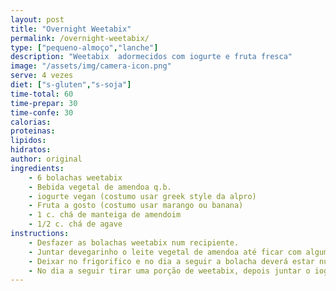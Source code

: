 ```yaml
---
layout: post
title: "Overnight Weetabix"
permalink: /overnight-weetabix/
type: ["pequeno-almoço","lanche"]
description: "Weetabix  adormecidos com iogurte e fruta fresca"
image: "/assets/img/camera-icon.png"
serve: 4 vezes
diet: ["s-gluten","s-soja"]
time-total: 60
time-prepar: 30
time-confe: 30
calorias:
proteinas:
lipidos:
hidratos:
author: original
ingredients:
    - 6 bolachas weetabix
    - Bebida vegetal de amendoa q.b.
    - iogurte vegan (costumo usar greek style da alpro)
    - Fruta a gosto (costumo usar marango ou banana)
    - 1 c. chá de manteiga de amendoim
    - 1/2 c. chá de agave
instructions:
    - Desfazer as bolachas weetabix num recipiente.
    - Juntar devegarinho o leite vegetal de amendoa até ficar com alguma consistencia. Não queremos que fique liquido.
    - Deixar no frigorifico e no dia a seguir a bolacha deverá estar numa textura tipo cheesecake.
    - No dia a seguir tirar uma porção de weetabix, depois juntar o iogurte por cima. Depois a fruta e depois a manteiga de amendoim e o agave.
---
```

